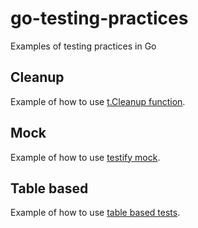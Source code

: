 # go-testing-practices
Examples of testing practices in Go

## Cleanup

Example of how to use [t.Cleanup function](https://tip.golang.org/pkg/testing/#T.Cleanup).

## Mock

Example of how to use [testify mock](https://pkg.go.dev/github.com/stretchr/testify/mock).

## Table based

Example of how to use [table based tests](https://dave.cheney.net/2019/05/07/prefer-table-driven-tests).
